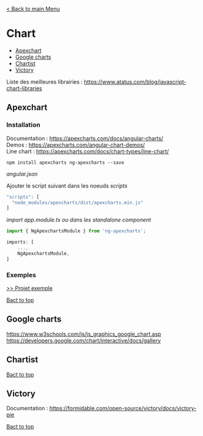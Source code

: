 [< Back to main Menu](https://github.com/gsoulie/angular-resources/blob/master/ng-sheet.md)    

# Chart

* [Apexchart](#apexchart)     
* [Google charts](#google-charts)     
* [Chartist](#chartist)     
* [Victory](#victory)     

Liste des meilleures librairies : https://www.atatus.com/blog/javascript-chart-libraries     

## Apexchart

### Installation

Documentation : https://apexcharts.com/docs/angular-charts/     
Demos : https://apexcharts.com/angular-chart-demos/      
Line chart : https://apexcharts.com/docs/chart-types/line-chart/     

````
npm install apexcharts ng-apexcharts --save 
````

*angular.json*

Ajouter le script suivant dans les noeuds *scripts*

````typescript
"scripts": [
  "node_modules/apexcharts/dist/apexcharts.min.js"
]
````

*import app.module.ts ou dans les standalone component*

````typescript
import { NgApexchartsModule } from 'ng-apexcharts';

imports: [
	...,
	NgApexchartsModule,
]
````

### Exemples

[>> Projet exemple](https://github.com/gsoulie/angular-apexchart)     

[Bact to top](#chart)    

## Google charts

https://www.w3schools.com/js/js_graphics_google_chart.asp     
https://developers.google.com/chart/interactive/docs/gallery     

## Chartist

[Bact to top](#chart)    

## Victory

Documentation : https://formidable.com/open-source/victory/docs/victory-pie    

[Bact to top](#chart) 
